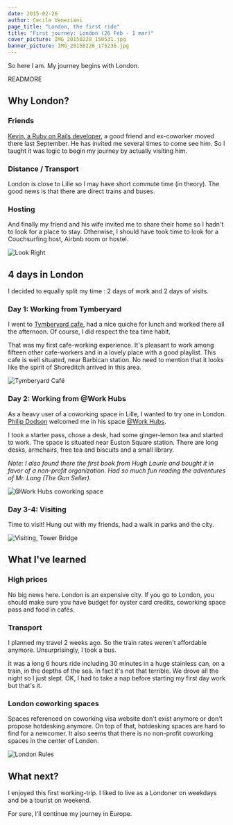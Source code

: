 ```yaml
---
date: 2015-02-26
author: Cecile Veneziani
page_title: "London, the first ride"
title: "First journey: London (26 Feb - 1 mar)"
cover_picture: IMG_20150228_150531.jpg
banner_picture: IMG_20150226_175236.jpg
---
```


So here I am. My journey begins with London.

READMORE

## Why London?

### Friends

[Kevin, a Ruby on Rails developer](https://kevin.disneur.me/), a good friend and ex-coworker moved there last September. He has invited me several times to come see him. So I taught it was logic to begin my journey by actually visiting him.

### Distance / Transport

London is close to Lille so I may have short commute time (in theory). The good news is that there are direct trains and buses.

### Hosting

And finally my friend and his wife invited me to share their home so I hadn't to look for a place to stay. Otherwise, I should have took time to look for a Couchsurfing host, Airbnb room or hostel.

![Look Right](/assets/images/blog/articles/2015-02-26-london/IMG_20150226_175001.jpg)

## 4 days in London

I decided to equally split my time : 2 days of work and 2 days of visits.

### Day 1: Working from Tymberyard

I went to [Tymberyard cafe](https://tyuk.com/), had a nice quiche for lunch and worked there all the afternoon. Of course, I did respect the tea time habit.

That was my first cafe-working experience. It's pleasant to work among fifteen other cafe-workers and in a lovely place with a good playlist. This cafe is well situated, near Barbican station. No need to mention that it looks like the spirit of Shoreditch arrived in this area.

![Tymberyard Café](/assets/images/blog/articles/2015-02-26-london/IMG_20150226_142256.jpg)

### Day 2: Working from @Work Hubs

As a heavy user of a coworking space in Lille, I wanted to try one in London. [Philip Dodson](https://twitter.com/philip_dodson) welcomed me in his space [@Work Hubs](http://atworkhubs.co.uk/).

I took a starter pass, chose a desk, had some ginger-lemon tea and started to work. The space is situated near Euston Square station. There are long desks, armchairs, free tea and biscuits and a small library.

*Note: I also found there the first book from Hugh Laurie and bought it in favor of a non-profit organization. Had so much fun reading the adventures of Mr. Lang (The Gun Seller).*

![@Work Hubs coworking space](/assets/images/blog/articles/2015-02-26-london/IMG_20150227_143359.jpg)

### Day 3-4: Visiting

Time to visit! Hung out with my friends, had a walk in parks and the city.

![Visiting, Tower Bridge](/assets/images/blog/articles/2015-02-26-london/IMG_20150228_153644.jpg)

## What I've learned

### High prices

No big news here. London is an expensive city. If you go to London, you should make sure you have budget for oyster card credits, coworking space pass and food in cafés.

### Transport

I planned my travel 2 weeks ago. So the train rates weren't affordable anymore. Unsurprisingly, I took a bus.

It was a long 6 hours ride including 30 minutes in a huge stainless can, on a train, in the depths of the sea. In fact it's not that terrible. We drove all the night so I just slept. OK, I had to take a nap before starting my first day work but that's it.

### London coworking spaces

Spaces referenced on coworking visa website don't exist anymore or don't propose hotdesking anymore. On top of that, hotdesking spaces are hard to find for a newcomer. It also seems that there is no non-profit coworking spaces in the center of London.

![London Rules](/assets/images/blog/articles/2015-02-26-london/IMG_20150301_103619.jpg)

## What next?

I enjoyed this first working-trip. I liked to live as a Londoner on weekdays and be a tourist on weekend.

For sure, I'll continue my journey in Europe.
